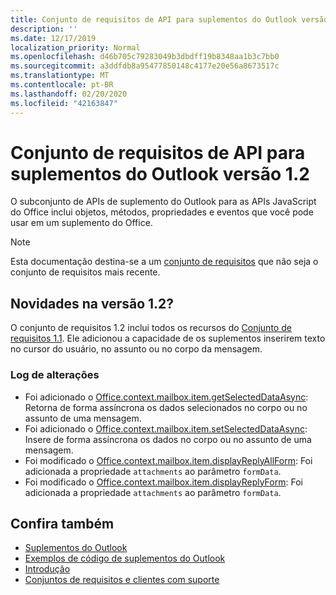 ```yaml
---
title: Conjunto de requisitos de API para suplementos do Outlook versão 1.2
description: ''
ms.date: 12/17/2019
localization_priority: Normal
ms.openlocfilehash: d46b705c79283049b3dbdff19b8348aa1b3c7bb0
ms.sourcegitcommit: a3ddfdb8a95477850148c4177e20e56a8673517c
ms.translationtype: MT
ms.contentlocale: pt-BR
ms.lasthandoff: 02/20/2020
ms.locfileid: "42163847"
---
```

# <a name="outlook-add-in-api-requirement-set-12"></a>Conjunto de requisitos de API para suplementos do Outlook versão 1.2

O subconjunto de APIs de suplemento do Outlook para as APIs JavaScript do Office inclui objetos, métodos, propriedades e eventos que você pode usar em um suplemento do Office.

> [!NOTE]
> Esta documentação destina-se a um [conjunto de requisitos](/office/dev/add-ins/reference/requirement-sets/outlook-api-requirement-sets) que não seja o conjunto de requisitos mais recente. 

## <a name="whats-new-in-12"></a>Novidades na versão 1.2?

O conjunto de requisitos 1.2 inclui todos os recursos do [Conjunto de requisitos 1.1](../requirement-set-1.1/outlook-requirement-set-1.1.md). Ele adicionou a capacidade de os suplementos inserirem texto no cursor do usuário, no assunto ou no corpo da mensagem.

### <a name="change-log"></a>Log de alterações

- Foi adicionado o [Office.context.mailbox.item.getSelectedDataAsync](office.context.mailbox.item.md#methods): Retorna de forma assíncrona os dados selecionados no corpo ou no assunto de uma mensagem.
- Foi adicionado o [Office.context.mailbox.item.setSelectedDataAsync](office.context.mailbox.item.md#methods): Insere de forma assíncrona os dados no corpo ou no assunto de uma mensagem.
- Foi modificado o [Office.context.mailbox.item.displayReplyAllForm](office.context.mailbox.item.md#methods): Foi adicionada a propriedade `attachments` ao parâmetro `formData`.
- Foi modificado o [Office.context.mailbox.item.displayReplyForm](office.context.mailbox.item.md#methods): Foi adicionada a propriedade `attachments` ao parâmetro `formData`.

## <a name="see-also"></a>Confira também

- [Suplementos do Outlook](../../../outlook/outlook-add-ins-overview.md)
- [Exemplos de código de suplementos do Outlook](https://developer.microsoft.com/outlook/gallery/?filterBy=Outlook,Samples,Add-ins)
- [Introdução](../../../quickstarts/outlook-quickstart.md)
- [Conjuntos de requisitos e clientes com suporte](../../requirement-sets/outlook-api-requirement-sets.md)
